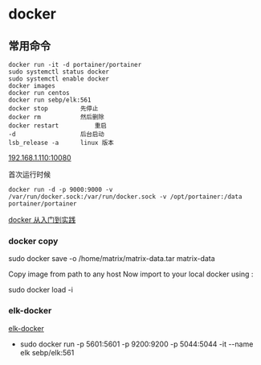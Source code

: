 # docker

## 常用命令

	docker run -it -d portainer/portainer
	sudo systemctl status docker	
	sudo systemctl enable docker
	docker images
	docker run centos
	docker run sebp/elk:561
	docker stop			先停止
	docker rm 			然后删除
	docker restart  		重启
	-d 					后台启动
	lsb_release -a		linux 版本
	
[192.168.1.110:10080](http://192.168.1.110:10080/users/password/edit?reset_password_token=14EdmNJqYCjs1-PXYW1P)

首次运行时候

	docker run -d -p 9000:9000 -v /var/run/docker.sock:/var/run/docker.sock -v /opt/portainer:/data portainer/portainer

[docker 从入门到实践](https://yeasy.gitbooks.io/docker_practice/content/image/list.html)

### docker copy

sudo docker save -o /home/matrix/matrix-data.tar matrix-data

Copy image from path to any host Now import to your local docker using :

sudo docker load -i <path to copied image file>

### elk-docker

[elk-docker](http://elk-docker.readthedocs.io/#running-with-docker-compose)

*	sudo docker run -p 5601:5601 -p 9200:9200 -p 5044:5044 -it --name elk sebp/elk:561
